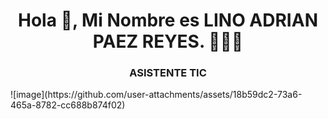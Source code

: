 <h1 align="center">Hola 👋, Mi Nombre es LINO ADRIAN PAEZ REYES. 👨🏻‍💻</h1>
<h3 align="center">ASISTENTE TIC</h3>
![image](https://github.com/user-attachments/assets/18b59dc2-73a6-465a-8782-cc688b874f02)
